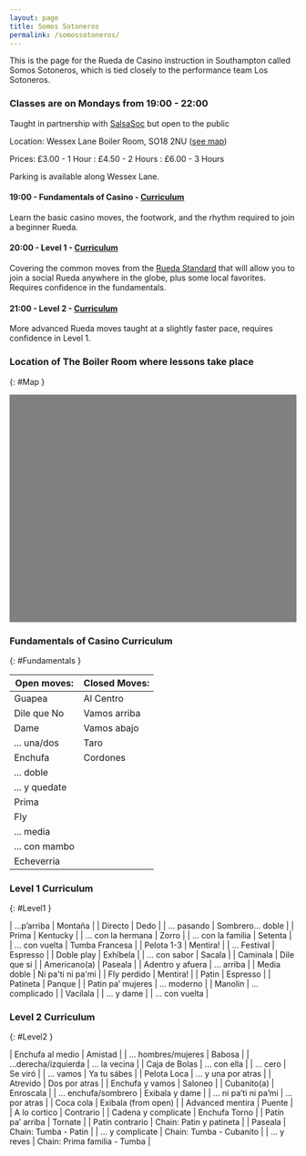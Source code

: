 ```yaml
---
layout: page
title: Somos Sotoneros
permalink: /somossotoneros/
---
```


<head>
  <style>
    #map {
      width: 100%;
      height: 400px;
      background-color: grey;
    }
  </style>
</head>

This is the page for the Rueda de Casino instruction in Southampton called Somos Sotoneros, which is tied closely to the performance team Los Sotoneros.

### Classes are on Mondays from 19:00 - 22:00

Taught in partnership with [SalsaSoc](https://www.susu.org/groups/salsa-society) but open to the public

Location: Wessex Lane Boiler Room, SO18 2NU ([see map](#Map))

Prices: £3.00 - 1 Hour : £4.50 - 2 Hours : £6.00 - 3 Hours

Parking is available along Wessex Lane.

#### 19:00 - Fundamentals of Casino - [Curriculum](#Fundamentals)
Learn the basic casino moves, the footwork, and the rhythm required to join a beginner Rueda.

#### 20:00 - Level 1 - [Curriculum](#Level1)
Covering the common moves from the [Rueda Standard](http://rueda.casino/ruedastandard/) that will allow you to join a social Rueda anywhere in the globe, plus some local favorites. Requires confidence in the fundamentals.

#### 21:00 - Level 2 - [Curriculum](#Level2)
More advanced Rueda moves taught at a slightly faster pace, requires confidence in Level 1.

### Location of The Boiler Room where lessons take place
{: #Map }
<!--The div element for the map -->
<div id="map"></div>
<script>
// Initialize and add the map
function initMap() {
// The location of Uluru,
var boilerroom = {lat: 50.938172, lng: -1.378008};
// The map, centered at Uluru
var map = new google.maps.Map(
  document.getElementById('map'), {zoom: 15, center: boilerroom});
// The marker, positioned at Uluru
var marker = new google.maps.Marker({position: boilerroom, map: map});
}
</script>
<script async defer
src="https://maps.googleapis.com/maps/api/js?key=AIzaSyDhzmeOcUdJYa-zCeTMyPYQZPguT687y7U&callback=initMap">
</script>



### Fundamentals of Casino Curriculum
{: #Fundamentals }

| Open moves:   |  Closed Moves:  |
| -------       | --------        |
| Guapea        | Al Centro       |
| Dile que No   | Vamos arriba    |
| Dame          | Vamos abajo     |
| ... una/dos   | Taro            |
| Enchufa       | Cordones        |
| ... doble     |
| ... y quedate |
| Prima         |
| Fly           |
| ... media     |
| ... con mambo |
| Echeverria    |


### Level 1 Curriculum
{: #Level1 }

| ...p’arriba        | Montaña           |
| Directo            | Dedo              |
| ... pasando        | Sombrero… doble   |
| Prima              | Kentucky          |
| ... con la hermana | Zorro             |
| ... con la familia | Setenta           |
| ... con vuelta     | Tumba Francesa    |
| Pelota 1-3         | Mentira!          |
| ... Festival       | Espresso          |
| Doble play         | Exhíbela          |
| ... con sabor      | Sacala            |
| Caminala           | Dile que sí       |
| Americano(a)       | Paseala           |
| Adentro y afuera   | ... arriba        |
| Media doble        | Ni pa'ti ni pa'mi |
| Fly perdido        | Mentira!          |
| Patin              | Espresso          |
| Patineta           | Panque            |
| Patin pa’ mujeres  | ... moderno       |
| Manolin            | ... complicado    |
| Vacílala           |
| ... y dame         |
| ... con vuelta     |

### Level 2 Curriculum
{: #Level2 }

| Enchufa al medio      | Amistad        |
| ... hombres/mujeres   | Babosa         |
| ...derecha/izquierda  | ... la vecina  |
| Caja de Bolas         | ... con ella   |
| ... cero              | Se viró        |
| ... vamos             | Ya tu sábes    |
| Pelota Loca           | ... y una por atras |
| Atrevido              | Dos por atras  |
| Enchufa y vamos       | Saloneo        |
| Cubanito(a)           | Enroscala      |
| ... enchufa/sombrero  | Exibala y dame |
| ... ni pa’ti ni pa’mi | ... por atras  |
| Coca cola             | Exibala (from open) |
| Advanced mentira      | Puente         |
| A lo cortico          | Contrario      |
| Cadena y complicate   | Enchufa Torno  |
| Patín pa’ arriba      | Tornate        |
| Patín contrario       | Chain: Patin y patineta |
| Paseala               | Chain: Tumba - Patin |
| ... y complicate      | Chain: Tumba - Cubanito |
| ...  y reves          | Chain: Prima familia - Tumba |
